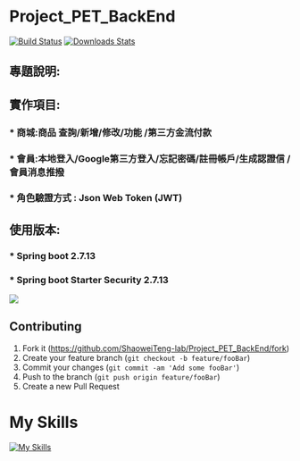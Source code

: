 # Project_PET_BackEnd
[![Build Status][travis-image]][travis-url]
[![Downloads Stats][npm-downloads]][npm-url]

## 專題說明:

## 實作項目:

### * 商城:商品 查詢/新增/修改/功能 /第三方金流付款

### * 會員:本地登入/Google第三方登入/忘記密碼/註冊帳戶/生成認證信 /會員消息推撥

### * 角色驗證方式 : Json Web Token (JWT)

## 使用版本:
### * Spring boot 2.7.13
### * Spring boot Starter Security 2.7.13
![](header.png)







## Contributing

1. Fork it (<https://github.com/ShaoweiTeng-lab/Project_PET_BackEnd/fork>)
2. Create your feature branch (`git checkout -b feature/fooBar`)
3. Commit your changes (`git commit -am 'Add some fooBar'`)
4. Push to the branch (`git push origin feature/fooBar`)
5. Create a new Pull Request

<!-- Markdown link & img dfn's -->
[npm-image]: https://img.shields.io/npm/v/datadog-metrics.svg?style=flat-square
[npm-url]: https://npmjs.org/package/datadog-metrics
[npm-downloads]: https://img.shields.io/npm/dm/datadog-metrics.svg?style=flat-square
[travis-image]: https://img.shields.io/travis/dbader/node-datadog-metrics/master.svg?style=flat-square
[travis-url]: https://travis-ci.org/dbader/node-datadog-metrics
[wiki]: https://github.com/yourname/yourproject/wiki

<h1>My Skills</h1>

[![My Skills](https://skillicons.dev/icons?i=java,spring,css,html,redis,mysql,maven,hibernate,js&theme=light)](https://skillicons.dev)
